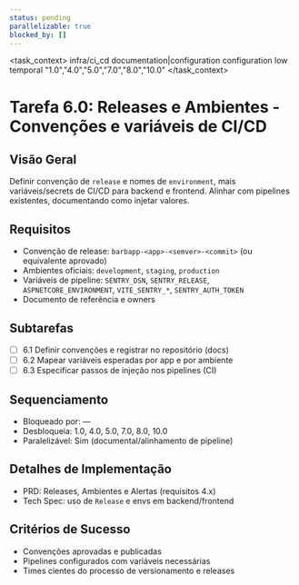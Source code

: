 ```yaml
---
status: pending
parallelizable: true
blocked_by: []
---
```


<task_context>
<domain>infra/ci_cd</domain>
<type>documentation|configuration</type>
<scope>configuration</scope>
<complexity>low</complexity>
<dependencies>temporal</dependencies>
<unblocks>"1.0","4.0","5.0","7.0","8.0","10.0"</unblocks>
</task_context>

# Tarefa 6.0: Releases e Ambientes - Convenções e variáveis de CI/CD

## Visão Geral
Definir convenção de `release` e nomes de `environment`, mais variáveis/secrets de CI/CD para backend e frontend. Alinhar com pipelines existentes, documentando como injetar valores.

## Requisitos
- Convenção de release: `barbapp-<app>-<semver>-<commit>` (ou equivalente aprovado)
- Ambientes oficiais: `development`, `staging`, `production`
- Variáveis de pipeline: `SENTRY_DSN`, `SENTRY_RELEASE`, `ASPNETCORE_ENVIRONMENT`, `VITE_SENTRY_*`, `SENTRY_AUTH_TOKEN`
- Documento de referência e owners

## Subtarefas
- [ ] 6.1 Definir convenções e registrar no repositório (docs)
- [ ] 6.2 Mapear variáveis esperadas por app e por ambiente
- [ ] 6.3 Especificar passos de injeção nos pipelines (CI)

## Sequenciamento
- Bloqueado por: —
- Desbloqueia: 1.0, 4.0, 5.0, 7.0, 8.0, 10.0
- Paralelizável: Sim (documental/alinhamento de pipeline)

## Detalhes de Implementação
- PRD: Releases, Ambientes e Alertas (requisitos 4.x)
- Tech Spec: uso de `Release` e envs em backend/frontend

## Critérios de Sucesso
- Convenções aprovadas e publicadas
- Pipelines configurados com variáveis necessárias
- Times cientes do processo de versionamento e releases

